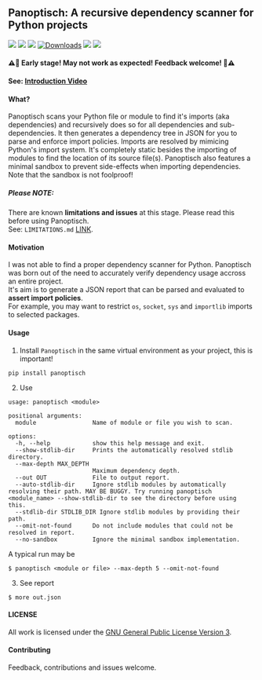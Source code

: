  ## Panoptisch: A recursive dependency scanner for Python projects
![](https://img.shields.io/github/commit-activity/w/R9295/panoptisch?style=flat-square)
![](https://img.shields.io/github/issues/R9295/panoptisch?style=flat-square)
![](https://img.shields.io/pypi/v/panoptisch?style=flat-square)
[![Downloads](https://pepy.tech/badge/panoptisch/week)](https://pepy.tech/project/panoptisch)
![](https://img.shields.io/pypi/format/panoptisch?style=flat-square)
![](https://img.shields.io/badge/code%20style-black-000000.svg)
####  ⚠️🚨 Early stage! May not work as expected! Feedback welcome! 🚨⚠️
#### See: [Introduction Video](https://youtu.be/bDJWl_odXx0)
#### What?
Panoptisch scans your Python file or module to find it's imports (aka dependencies) and recursively does so for all dependencies and sub-dependencies.
It then generates a dependency tree in JSON for you to parse and enforce import policies.
Imports are resolved by mimicing Python's import system. It's completely static besides the importing of modules to find the location of its source file(s). Panoptisch also features a minimal sandbox to prevent side-effects when importing dependencies. Note that the sandbox is not foolproof!

##### Please NOTE:
There are known **limitations and issues** at this stage. Please read this before using Panoptisch.  
See: ``LIMITATIONS.md`` [LINK](LIMITATIONS.md).


#### Motivation
I was not able to find a proper dependency scanner for Python. Panoptisch was born out of the need to accurately verify dependency usage accross an entire project.  
It's aim is to generate a JSON report that can be parsed and evaluated to **assert import policies**.  
For example, you may want to restrict ``os``, ``socket``, ``sys`` and ``importlib`` imports to selected packages.


#### Usage

1. Install ``Panoptisch`` in the same virtual environment as your project, this is important!  
```
pip install panoptisch
```

2. Use
```
usage: panoptisch <module>

positional arguments:
  module                Name of module or file you wish to scan.

options:
  -h, --help            show this help message and exit.
  --show-stdlib-dir     Prints the automatically resolved stdlib directory.
  --max-depth MAX_DEPTH
                        Maximum dependency depth.
  --out OUT             File to output report.
  --auto-stdlib-dir     Ignore stdlib modules by automatically resolving their path. MAY BE BUGGY. Try running panoptisch <module_name> --show-stdlib-dir to see the directory before using this.
  --stdlib-dir STDLIB_DIR Ignore stdlib modules by providing their path.
  --omit-not-found      Do not include modules that could not be resolved in report.
  --no-sandbox          Ignore the minimal sandbox implementation.
```
A typical run may be
```
$ panoptisch <module or file> --max-depth 5 --omit-not-found
```
3. See report
```
$ more out.json
```
#### LICENSE
All work is licensed under the [GNU General Public License Version 3](https://www.gnu.org/licenses/gpl-3.0.en.html).

#### Contributing
Feedback, contributions and issues welcome. 

